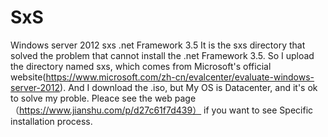 # SxS
Windows server 2012  sxs  .net Framework 3.5
It is the sxs directory that solved the problem that cannot install the .net Framework 3.5.
So I upload the directory named sxs, which comes from Microsoft's official website(https://www.microsoft.com/zh-cn/evalcenter/evaluate-windows-server-2012).
And I download the .iso, but My OS is Datacenter, and it's ok to solve my proble. 
Pleace see the web page（https://www.jianshu.com/p/d27c61f7d439） if you want to see Specific installation process.
